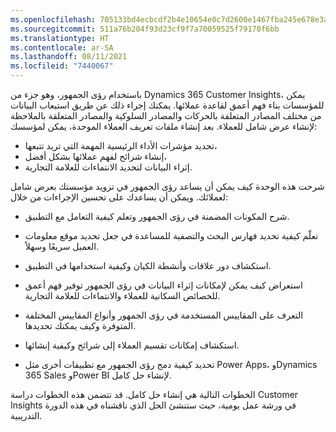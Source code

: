 ```yaml
---
ms.openlocfilehash: 705133bd4ecbcdf2b4e10654e0c7d2600e1467fba245e678e3ad53f2bc1b51d0
ms.sourcegitcommit: 511a76b204f93d23cf9f7a70059525f79170f6bb
ms.translationtype: HT
ms.contentlocale: ar-SA
ms.lasthandoff: 08/11/2021
ms.locfileid: "7440067"
---
```

باستخدام رؤى الجمهور، وهو جزء من Dynamics 365 Customer Insights، يمكن للمؤسسات بناء فهم أعمق لقاعدة عملائها. يمكنك إجراء ذلك عن طريق استيعاب البيانات من مختلف المصادر المتعلقة بالحركات والمصادر السلوكية والمصادر المتعلقة بالملاحظة لإنشاء عرض شامل للعملاء. بعد إنشاء ملفات تعريف العملاء الموحدة، يمكن لمؤسسك:

- تحديد مؤشرات الأداء الرئيسية المهمة التي تريد تتبعها،
- إنشاء شرائح لفهم عملائها بشكل أفضل،
- إثراء البيانات لتحديد الانتماءات للعلامة التجارية.

شرحت هذه الوحدة كيف يمكن أن يساعد رؤى الجمهور في تزويد مؤسستك بعرض شامل لعملائك. ويمكن أن يساعدك على تحسين الإجراءات من خلال:

- شرح المكونات المضمنة في رؤى الجمهور وتعلم كيفية التعامل مع التطبيق.

- تعلّم كيفية تحديد فهارس البحث والتصفية للمساعدة في جعل تحديد موقع معلومات العميل سريعًا وسهلاً.

- استكشاف دور علاقات وأنشطة الكيان وكيفية استخدامها في التطبيق.

- استعراض كيف يمكن لإمكانات إثراء البيانات في رؤى الجمهور توفير فهم أعمق للخصائص السكانية للعملاء والانتماءات للعلامة التجارية.

- التعرف على المقاييس المستخدمة في رؤى الجمهور وأنواع المقاييس المختلفة المتوفرة وكيف يمكنك تحديدها.

- استكشاف إمكانات تقسيم العملاء إلى شرائح وكيفية إنشائها.

- تحديد كيفية دمج رؤى الجمهور مع تطبيقات أخرى مثل Power Apps، وDynamics 365 Sales وPower BI لإنشاء حل كامل.

الخطوات التالية هي إنشاء حل كامل. قد تتضمن هذه الخطوات دراسة Customer Insights في ورشة عمل يومية، حيث ستنشئ الحل الذي ناقشناه في هذه الدورة التدريبية.
